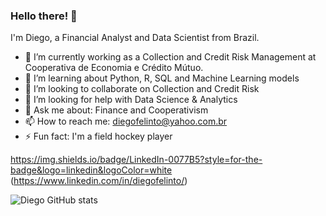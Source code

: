 ### Hello there! 👋

I'm Diego, a Financial Analyst and Data Scientist from Brazil.

- 🔭 I’m currently working as a Collection and Credit Risk Management at Cooperativa de Economia e Crédito Mútuo.
- 🌱 I’m learning about Python, R, SQL and Machine Learning models
- 👯 I’m looking to collaborate on Collection and Credit Risk
- 🤔 I’m looking for help with Data Science & Analytics
- 💬 Ask me about: Finance and Cooperativism
- 📫 How to reach me: diegofelinto@yahoo.com.br
- ⚡ Fun fact: I'm a field hockey player

https://img.shields.io/badge/LinkedIn-0077B5?style=for-the-badge&logo=linkedin&logoColor=white (https://www.linkedin.com/in/diegofelinto/)

![Diego GitHub stats](https://github-readme-stats.vercel.app/api?username=diegofelinto&show_icons=true&theme=radical)
